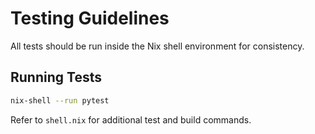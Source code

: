 # Testing Guidelines

All tests should be run inside the Nix shell environment for consistency.

## Running Tests

```sh
nix-shell --run pytest
```

Refer to `shell.nix` for additional test and build commands.
